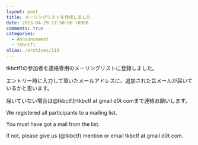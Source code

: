 ```yaml
---
layout: post
title: メーリングリストを作成しました
date: 2013-04-29 17:50:00 +0900
comments: true
categories:
  - Announcement
  - tkbctf1
alias: /archives/119
---
```


tkbctf1の参加者を連絡専用のメーリングリストに登録しました。

エントリー時に入力して頂いたメールアドレスに、追加された旨メールが届いているかと思います。

届いていない場合は@tkbctfかtkbctf at gmail d0t comまで連絡お願いします。


We registered all participants to a mailing list.

You must have got a mail from the list.

If not, please give us (@tkbctf) mention or email tkbctf at gmail d0t com.